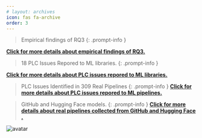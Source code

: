 ```yaml
---
# layout: archives
icon: fas fa-archive
order: 3
---
```

> Empirical findings of RQ3
{: .prompt-info }

[**Click for more details about empirical findings of RQ3.**](http://piecer-plc.github.io//posts/Empirical-Findings-RQ3/)



> 18 PLC Issues Repored to ML libraries.
{: .prompt-info }

<!-- ![gif](/assets/images/ML-Libs.gif) -->
[**Click for more details about PLC issues repored to ML libraries.**](http://piecer-plc.github.io/posts/Empirical-Findings-ML-Libraries/)
> PLC Issues Identified in 309 Real Pipelines
{: .prompt-info }
[**Click for more details about PLC issues repored to ML pipelines.**](http://piecer-plc.github.io/posts/Empirical-Findings-ML-Pipelines/)

> GitHub and Hugging Face models.
{: .prompt-info }
[**Click for more details about real pipelines collected from GitHub and Hugging Face .**](http://piecer-plc.github.io//posts/Empirical-Findings-GH/)
<div>
<img src="/assets/images/ML-Bug_tu.gif" alt="avatar">
</div>
 <div id="d-help-win" class="d-help-win" style="display: none;">
      <div id="win-title">Help
          <span id="d-help-colse" clss="close_2" class="close_2">
              × 
          </span>
      </div>
      <div id="win-content">
          <blockquote class="prompt-tip"><div><p> We provide a list of PLC issues captured by us in real-world pipelines and popular ML libraries.</p></div></blockquote>
          <div>
              <ol>
                  <li>Go to <strong><font color="#FF0000">Empirical Findings</font></strong> page</li>
                  <li>Select a bug and click on <strong><font color="#FF0000">reproduce result link</font></strong>.</li>
                  <li>You can find the reproduction results of each version and the related reproduction code.</li></ol>
          </div>
          <!-- 我们提供了xxx数据集。
          1.
          2.
          3.
          4.
          查看详细复现结果：
          动图！ -->
          <img src="/assets/images/Pipeline-Bug.gif" alt="avatar">
      </div>
  </div>